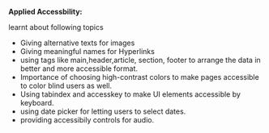 



**Applied Accessbility:**

learnt about following topics
- Giving alternative texts for images
- Giving meaningful names for Hyperlinks
- using tags like main,header,article, section, footer to arrange the data in better and more accessible format.
- Importance of choosing high-contrast colors to make pages accessible to color blind users as well.
- Using tabindex and accesskey to make UI elements accessible by keyboard.
- using date picker for letting users to select dates.
- providing accessibily controls for audio.

